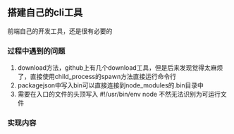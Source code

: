## 搭建自己的cli工具

前端自己的开发工具，还是很有必要的

### 过程中遇到的问题

1. download方法，github上有几个download工具，但是后来发现觉得太麻烦了，直接使用child_process的spawn方法直接运行命令行
2. packagejson中写入bin可以直接连接到node_modules的.bin目录中
3. 需要在入口的文件的头顶写入 #!/usr/bin/env node 不然无法识别为可运行文件

### 实现内容

